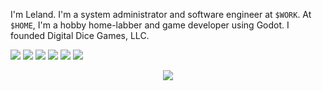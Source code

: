 
I'm Leland. I'm a system administrator and software engineer at `$WORK`. At `$HOME`, I'm a hobby
home-labber and game developer using Godot. I founded Digital Dice Games, LLC.

![](https://img.shields.io/badge/Language-Python-informational?logo=python&logoColor=white&color=yellow)
![](https://img.shields.io/badge/Language-C++-informational?logo=cplusplus&logoColor=white&color=yellow)
![](https://img.shields.io/badge/Database-SQL-informational?logo=sqlite&logoColor=white&color=orange)
![](https://img.shields.io/badge/Database-MongoDB-informational?logo=mongodb&logoColor=white&color=orange)
![](https://img.shields.io/badge/Web%20Framework-Django-informational?logo=django&logoColor=white&color=green)
![](https://img.shields.io/badge/Engine-Godot-informational?logo=godot&logoColor=white&color=blue)

<p align="center">
    <img src="https://github-readme-stats.vercel.app/api/top-langs/?username=Zoidmania&layout=compact&theme=react" />
</p>
